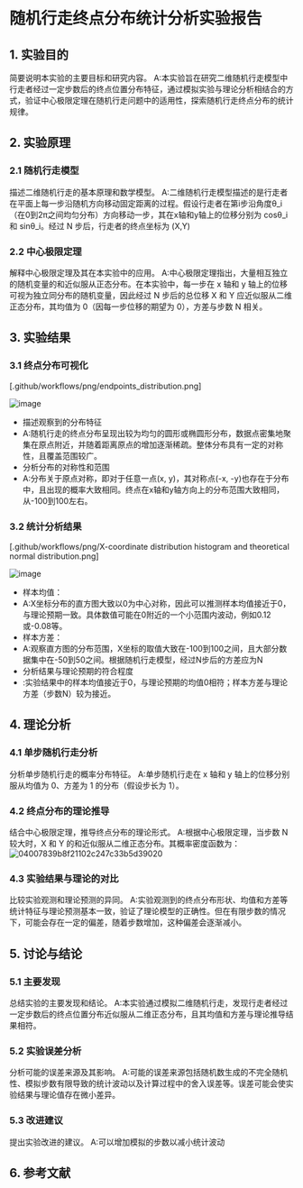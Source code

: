 # 随机行走终点分布统计分析实验报告

## 1. 实验目的
简要说明本实验的主要目标和研究内容。
A:本实验旨在研究二维随机行走模型中行走者经过一定步数后的终点位置分布特征，通过模拟实验与理论分析相结合的方式，验证中心极限定理在随机行走问题中的适用性，探索随机行走终点分布的统计规律。
## 2. 实验原理
### 2.1 随机行走模型
描述二维随机行走的基本原理和数学模型。
A:二维随机行走模型描述的是行走者在平面上每一步沿随机方向移动固定距离的过程。假设行走者在第i步沿角度θ_i（在0到2π之间均匀分布）方向移动一步，其在x轴和y轴上的位移分别为 cosθ_i和 sinθ_i。经过 N 步后，行走者的终点坐标为 (X,Y)
### 2.2 中心极限定理
解释中心极限定理及其在本实验中的应用。
A:中心极限定理指出，大量相互独立的随机变量的和近似服从正态分布。在本实验中，每一步在 x 轴和 y 轴上的位移可视为独立同分布的随机变量，因此经过 N 步后的总位移 X 和 Y 应近似服从二维正态分布，其均值为 0（因每一步位移的期望为 0），方差与步数 N 相关。
## 3. 实验结果
### 3.1 终点分布可视化
[.github/workflows/png/endpoints_distribution.png]

![image](https://github.com/user-attachments/assets/b44b6b1a-0dcd-458f-9d8f-2f6c3696f5a2)

- 描述观察到的分布特征
- A:随机行走的终点分布呈现出较为均匀的圆形或椭圆形分布，数据点密集地聚集在原点附近，并随着距离原点的增加逐渐稀疏。整体分布具有一定的对称性，且覆盖范围较广。
- 分析分布的对称性和范围
- A:分布关于原点对称，即对于任意一点(x, y)，其对称点(-x, -y)也存在于分布中，且出现的概率大致相同。终点在x轴和y轴方向上的分布范围大致相同，从-100到100左右。

### 3.2 统计分析结果
[.github/workflows/png/X-coordinate distribution histogram and theoretical normal distribution.png]

![image](https://github.com/user-attachments/assets/abd0ce06-0c39-4139-a807-f7034ae33750)

- 样本均值：
- A:X坐标分布的直方图大致以0为中心对称，因此可以推测样本均值接近于0，与理论预期一致。具体数值可能在0附近的一个小范围内波动，例如0.12或-0.08等。
- 样本方差：
- A:观察直方图的分布范围，X坐标的取值大致在-100到100之间，且大部分数据集中在-50到50之间。根据随机行走模型，经过N步后的方差应为N
- 分析结果与理论预期的符合程度
- :实验结果中的样本均值接近于0，与理论预期的均值0相符；样本方差与理论方差（步数N）较为接近。

## 4. 理论分析
### 4.1 单步随机行走分析
分析单步随机行走的概率分布特征。
A:单步随机行走在 x 轴和 y 轴上的位移分别服从均值为 0、方差为 1 的分布（假设步长为 1）。
### 4.2 终点分布的理论推导
结合中心极限定理，推导终点分布的理论形式。
A:根据中心极限定理，当步数 N 较大时，X 和 Y 的和近似服从二维正态分布。其概率密度函数为：![04007839b8f21102c247c33b5d39020](https://github.com/user-attachments/assets/9a296b29-3d10-4fe4-95c3-a3db95d9cdac)
### 4.3 实验结果与理论的对比
比较实验观测和理论预测的异同。
A:实验观测到的终点分布形状、均值和方差等统计特征与理论预测基本一致，验证了理论模型的正确性。但在有限步数的情况下，可能会存在一定的偏差，随着步数增加，这种偏差会逐渐减小。
## 5. 讨论与结论
### 5.1 主要发现
总结实验的主要发现和结论。
A:本实验通过模拟二维随机行走，发现行走者经过一定步数后的终点位置分布近似服从二维正态分布，且其均值和方差与理论推导结果相符。
### 5.2 实验误差分析
分析可能的误差来源及其影响。
A:可能的误差来源包括随机数生成的不完全随机性、模拟步数有限导致的统计波动以及计算过程中的舍入误差等。误差可能会使实验结果与理论值存在微小差异。
### 5.3 改进建议
提出实验改进的建议。
A:可以增加模拟的步数以减小统计波动
## 6. 参考文献

